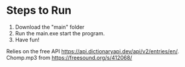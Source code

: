 Steps to Run
===
1. Download the "main" folder
2. Run the main.exe start the program. 
3. Have fun! 

Relies on the free API https://api.dictionaryapi.dev/api/v2/entries/en/.
Chomp.mp3 from https://freesound.org/s/412068/